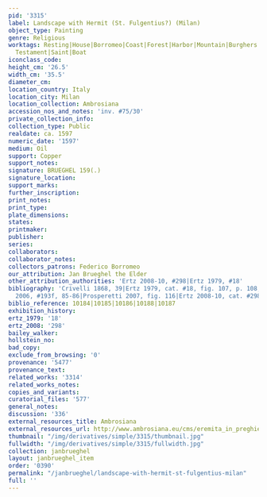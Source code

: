 ```yaml
---
pid: '3315'
label: Landscape with Hermit (St. Fulgentius?) (Milan)
object_type: Painting
genre: Religious
worktags: Resting|House|Borromeo|Coast|Forest|Harbor|Mountain|Burghers|Hermits|New
  Testament|Saint|Boat
iconclass_code:
height_cm: '26.5'
width_cm: '35.5'
diameter_cm:
location_country: Italy
location_city: Milan
location_collection: Ambrosiana
accession_nos_and_notes: 'inv. #75/30'
private_collection_info:
collection_type: Public
realdate: ca. 1597
numeric_date: '1597'
medium: Oil
support: Copper
support_notes:
signature: BRUEGHEL 159(.)
signature_location:
support_marks:
further_inscription:
print_notes:
print_type:
plate_dimensions:
states:
printmaker:
publisher:
series:
collaborators:
collaborator_notes:
collectors_patrons: Federico Borromeo
our_attribution: Jan Brueghel the Elder
other_attribution_authorities: 'Ertz 2008-10, #298|Ertz 1979, #18'
bibliography: 'Crivelli 1868, 39|Ertz 1979, cat. #18, fig. 107, p. 108, 448, 449|Pijl
  2006, #193f, 85-86|Prosperetti 2007, fig. 116|Ertz 2008-10, cat. #298'
biblio_reference: 10184|10185|10186|10188|10187
exhibition_history:
ertz_1979: '18'
ertz_2008: '298'
bailey_walker:
hollstein_no:
bad_copy:
exclude_from_browsing: '0'
provenance: '5477'
provenance_text:
related_works: '3314'
related_works_notes:
copies_and_variants:
curatorial_files: '577'
general_notes:
discussion: '336'
external_resources_title: Ambrosiana
external_resources_url: http://www.ambrosiana.eu/cms/eremita_in_preghiera-1575.html
thumbnail: "/img/derivatives/simple/3315/thumbnail.jpg"
fullwidth: "/img/derivatives/simple/3315/fullwidth.jpg"
collection: janbrueghel
layout: janbrueghel_item
order: '0390'
permalink: "/janbrueghel/landscape-with-hermit-st-fulgentius-milan"
full: ''
---
```

